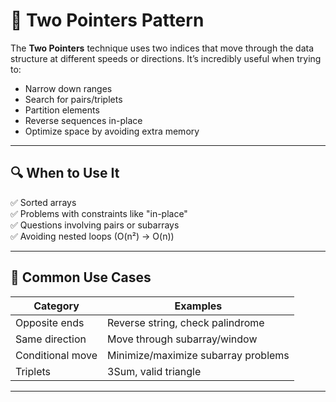# 🧭 Two Pointers Pattern

The **Two Pointers** technique uses two indices that move through the data structure at different speeds or directions. It’s incredibly useful when trying to:

- Narrow down ranges
- Search for pairs/triplets
- Partition elements
- Reverse sequences in-place
- Optimize space by avoiding extra memory

---

## 🔍 When to Use It

✅ Sorted arrays  
✅ Problems with constraints like "in-place"  
✅ Questions involving pairs or subarrays  
✅ Avoiding nested loops (O(n²) → O(n))

---

## 🧠 Common Use Cases

| Category         | Examples                                         |
|------------------|--------------------------------------------------|
| Opposite ends     | Reverse string, check palindrome                |
| Same direction    | Move through subarray/window                    |
| Conditional move  | Minimize/maximize subarray problems             |
| Triplets          | 3Sum, valid triangle                             |

---


